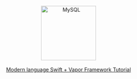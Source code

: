 <p align="center">
    <img src="https://lh3.googleusercontent.com/h6Nw5LBeWI-_rZNB2-Pxq6_7_0tn9A5dnqpET0TjiUBUiextptfGSsKDLftxBcpekDE=w300" width="150" alt="MySQL">
    <br>
    <br>
    <a href="https://medium.com/@lawrey/modern-language-swift-vapor-framework-tutorial-6db29b3c7c4f">
        Modern language Swift + Vapor Framework Tutorial
    </a>
</center>

